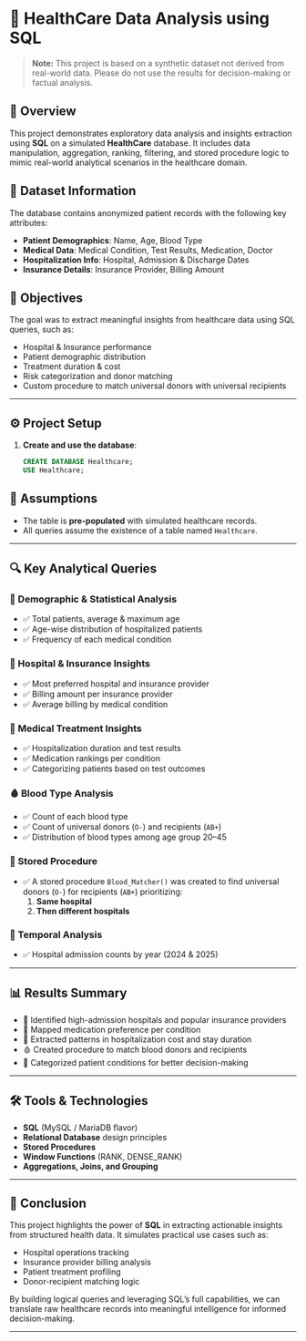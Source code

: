 # 🏥 HealthCare Data Analysis using SQL

> **Note:** This project is based on a synthetic dataset not derived from real-world data. Please do not use the results for decision-making or factual analysis.

## 📑 Overview

This project demonstrates exploratory data analysis and insights extraction using **SQL** on a simulated **HealthCare** database. It includes data manipulation, aggregation, ranking, filtering, and stored procedure logic to mimic real-world analytical scenarios in the healthcare domain.

## 📂 Dataset Information

The database contains anonymized patient records with the following key attributes:

- **Patient Demographics**: Name, Age, Blood Type
- **Medical Data**: Medical Condition, Test Results, Medication, Doctor
- **Hospitalization Info**: Hospital, Admission & Discharge Dates
- **Insurance Details**: Insurance Provider, Billing Amount

## 🧠 Objectives

The goal was to extract meaningful insights from healthcare data using SQL queries, such as:

- Hospital & Insurance performance
- Patient demographic distribution
- Treatment duration & cost
- Risk categorization and donor matching
- Custom procedure to match universal donors with universal recipients

---

## ⚙️ Project Setup

1. **Create and use the database**:
   ```sql
   CREATE DATABASE Healthcare;
   USE Healthcare;
   ```

## 📂 Assumptions

- The table is **pre-populated** with simulated healthcare records.
- All queries assume the existence of a table named `Healthcare`.

---

## 🔍 Key Analytical Queries

### 🧾 Demographic & Statistical Analysis

- ✅ Total patients, average & maximum age  
- ✅ Age-wise distribution of hospitalized patients  
- ✅ Frequency of each medical condition  

### 🏥 Hospital & Insurance Insights

- ✅ Most preferred hospital and insurance provider  
- ✅ Billing amount per insurance provider  
- ✅ Average billing by medical condition  

### 🧪 Medical Treatment Insights

- ✅ Hospitalization duration and test results  
- ✅ Medication rankings per condition  
- ✅ Categorizing patients based on test outcomes  

### 🩸 Blood Type Analysis

- ✅ Count of each blood type  
- ✅ Count of universal donors (`O-`) and recipients (`AB+`)  
- ✅ Distribution of blood types among age group 20–45  

### 🔁 Stored Procedure

- ✅ A stored procedure `Blood_Matcher()` was created to find universal donors (`O-`) for recipients (`AB+`) prioritizing:
  1. **Same hospital**
  2. **Then different hospitals**

### 📅 Temporal Analysis

- ✅ Hospital admission counts by year (2024 & 2025)

---

## 📊 Results Summary

- 🏥 Identified high-admission hospitals and popular insurance providers  
- 💊 Mapped medication preference per condition  
- 💸 Extracted patterns in hospitalization cost and stay duration  
- 🩸 Created procedure to match blood donors and recipients  
- 🚦 Categorized patient conditions for better decision-making  

---

## 🛠 Tools & Technologies

- **SQL** (MySQL / MariaDB flavor)  
- **Relational Database** design principles  
- **Stored Procedures**  
- **Window Functions** (RANK, DENSE_RANK)  
- **Aggregations, Joins, and Grouping**  

---

## 📌 Conclusion

This project highlights the power of **SQL** in extracting actionable insights from structured health data. It simulates practical use cases such as:

- Hospital operations tracking  
- Insurance provider billing analysis  
- Patient treatment profiling  
- Donor-recipient matching logic  

By building logical queries and leveraging SQL’s full capabilities, we can translate raw healthcare records into meaningful intelligence for informed decision-making.

---

